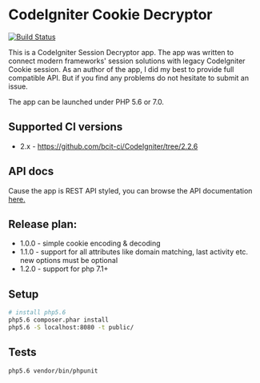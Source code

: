 # CodeIgniter Cookie Decryptor

[![Build Status](https://travis-ci.com/partikus/ci-cookie-decryptor.svg?token=WPAKr8mvUbkxW4NXsPf6&branch=master)](https://travis-ci.com/partikus/ci-cookie-decryptor)

This is a CodeIgniter Session Decryptor app. The app was written to connect modern frameworks' session solutions with legacy CodeIgniter Cookie session.
As an author of the app, I did my best to provide full compatible API.
But if you find any problems do not hesitate to submit an issue.

The app can be launched under PHP 5.6 or 7.0.

## Supported CI versions

* 2.x - https://github.com/bcit-ci/CodeIgniter/tree/2.2.6

## API docs

Cause the app is REST API styled, you can browse the API documentation [here.](https://petstore.swagger.io/?url=https://raw.githubusercontent.com/partikus/ci-cookie-decryptor/master/src/docs.yml)

## Release plan:
* 1.0.0 - simple cookie encoding & decoding
* 1.1.0 - support for all attributes like domain matching, last activity etc. new options must be optional
* 1.2.0 - support for php 7.1+

## Setup

```bash
# install php5.6
php5.6 composer.phar install
php5.6 -S localhost:8080 -t public/
```

## Tests

```bash
php5.6 vendor/bin/phpunit
```
